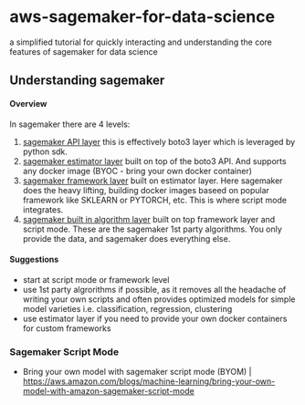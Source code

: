 # aws-sagemaker-for-data-science
a simplified tutorial for quickly interacting and understanding the core features of sagemaker for data science

## Understanding sagemaker

#### Overview

In sagemaker there are 4 levels:
1. [sagemaker API layer](https://boto3.amazonaws.com/v1/documentation/api/latest/reference/services/sagemaker.html#SageMaker.Client.create_training_job) this is effectively boto3 layer which is leveraged by python sdk.
2. [sagemaker estimator layer](https://sagemaker.readthedocs.io/en/stable/api/training/estimators.html) built on top of the boto3 API. And supports any docker image (BYOC - bring your own docker container)
3. [sagemaker framework layer](https://sagemaker.readthedocs.io/en/stable/frameworks/index.html) built on estimator layer. Here sagemaker does the heavy lifting, building docker images baseed on popular framework like SKLEARN or PYTORCH, etc. This is where script mode integrates.
4. [sagemaker built in algorithm layer](https://sagemaker.readthedocs.io/en/stable/algorithms/index.html) built on top framework layer and script mode. These are the sagemaker 1st party algorithms. You only provide the data, and sagemaker does everything else.

#### Suggestions

- start at script mode or framework level
- use 1st party algrorithms if possible, as it removes all the headache of writing your own scripts and often provides optimized models for simple model varieties i.e. classification, regression, clustering
- use estimator layer if you need to provide your own docker containers for custom frameworks

### Sagemaker Script Mode

- Bring your own model with sagemaker script mode (BYOM) | https://aws.amazon.com/blogs/machine-learning/bring-your-own-model-with-amazon-sagemaker-script-mode

